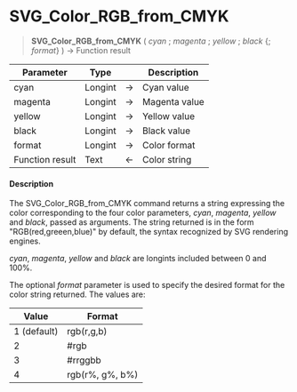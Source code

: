 # SVG_Color_RGB_from_CMYK

>**SVG_Color_RGB_from_CMYK** ( *cyan* ; *magenta* ; *yellow* ; *black* {; *format*} ) -> Function result

| Parameter | Type |  | Description |
| --- | --- | --- | --- |
| cyan | Longint | &#8594; | Cyan value |
| magenta | Longint | &#8594; | Magenta value |
| yellow | Longint | &#8594; | Yellow value |
| black | Longint | &#8594; | Black value |
| format | Longint | &#8594; | Color format |
| Function result | Text | &#8592; | Color string |



#### Description 

The SVG\_Color\_RGB\_from\_CMYK command returns a string expressing the color corresponding to the four color parameters, *cyan*, *magenta*, *yellow* and *black*, passed as arguments. The string returned is in the form "RGB(red,greeen,blue)" by default, the syntax recognized by SVG rendering engines.

*cyan*, *magenta*, *yellow* and *black* are longints included between 0 and 100%. 

The optional *format* parameter is used to specify the desired format for the color string returned. The values are:  

| **Value**   | **Format**      |
| ----------- | --------------- |
| 1 (default) | rgb(r,g,b)      |
| 2           | #rgb            |
| 3           | #rrggbb         |
| 4           | rgb(r%, g%, b%) |
